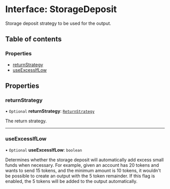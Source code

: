 # Interface: StorageDeposit

Storage deposit strategy to be used for the output.

## Table of contents

### Properties

- [returnStrategy](StorageDeposit.md#returnstrategy)
- [useExcessIfLow](StorageDeposit.md#useexcessiflow)

## Properties

### returnStrategy

• `Optional` **returnStrategy**: [`ReturnStrategy`](../enums/ReturnStrategy.md)

The return strategy.

___

### useExcessIfLow

• `Optional` **useExcessIfLow**: `boolean`

Determines whether the storage deposit will automatically add excess small funds when necessary.
For example, given an account has 20 tokens and wants to send 15 tokens, and the minimum amount
is 10 tokens, it wouldn't be possible to create an output with the 5 token remainder. If this flag is enabled,
the 5 tokens will be added to the output automatically.
